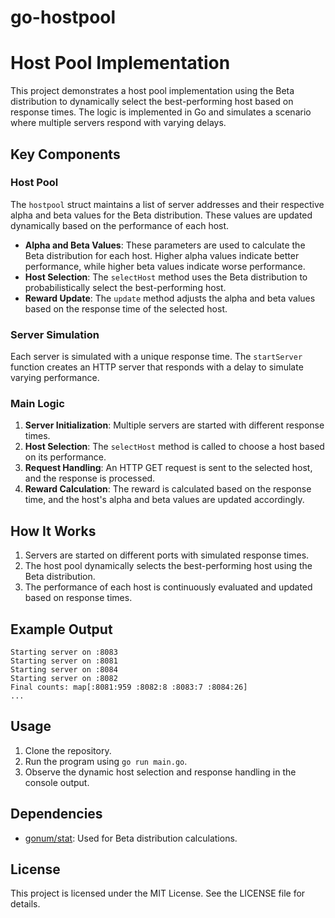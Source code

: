 # go-hostpool

# Host Pool Implementation

This project demonstrates a host pool implementation using the Beta distribution to dynamically select the best-performing host based on response times. The logic is implemented in Go and simulates a scenario where multiple servers respond with varying delays.

## Key Components

### Host Pool
The `hostpool` struct maintains a list of server addresses and their respective alpha and beta values for the Beta distribution. These values are updated dynamically based on the performance of each host.

- **Alpha and Beta Values**: These parameters are used to calculate the Beta distribution for each host. Higher alpha values indicate better performance, while higher beta values indicate worse performance.
- **Host Selection**: The `selectHost` method uses the Beta distribution to probabilistically select the best-performing host.
- **Reward Update**: The `update` method adjusts the alpha and beta values based on the response time of the selected host.

### Server Simulation
Each server is simulated with a unique response time. The `startServer` function creates an HTTP server that responds with a delay to simulate varying performance.

### Main Logic
1. **Server Initialization**: Multiple servers are started with different response times.
2. **Host Selection**: The `selectHost` method is called to choose a host based on its performance.
3. **Request Handling**: An HTTP GET request is sent to the selected host, and the response is processed.
4. **Reward Calculation**: The reward is calculated based on the response time, and the host's alpha and beta values are updated accordingly.

## How It Works
1. Servers are started on different ports with simulated response times.
2. The host pool dynamically selects the best-performing host using the Beta distribution.
3. The performance of each host is continuously evaluated and updated based on response times.

## Example Output
```
Starting server on :8083
Starting server on :8081
Starting server on :8084
Starting server on :8082
Final counts: map[:8081:959 :8082:8 :8083:7 :8084:26]
...
```

## Usage
1. Clone the repository.
2. Run the program using `go run main.go`.
3. Observe the dynamic host selection and response handling in the console output.

## Dependencies
- [gonum/stat](https://pkg.go.dev/github.com/gonum/stat): Used for Beta distribution calculations.

## License
This project is licensed under the MIT License. See the LICENSE file for details.